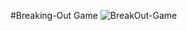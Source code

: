 #Breaking-Out Game
![BreakOut-Game](https://user-images.githubusercontent.com/71929447/177831609-86f90ef0-b508-4300-8178-2163f7a80c53.png)
